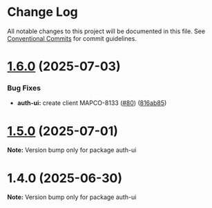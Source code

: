 # Change Log

All notable changes to this project will be documented in this file.
See [Conventional Commits](https://conventionalcommits.org) for commit guidelines.

# [1.6.0](https://github.com/MapColonies/opa-la/compare/v1.4.0...v1.6.0) (2025-07-03)


### Bug Fixes

* **auth-ui:** create client MAPCO-8133 ([#80](https://github.com/MapColonies/opa-la/issues/80)) ([816ab85](https://github.com/MapColonies/opa-la/commit/816ab85b9b984c9e7c5ef3ae7b90196b23db6732))





# [1.5.0](https://github.com/MapColonies/opa-la/compare/v1.4.0...v1.5.0) (2025-07-01)

**Note:** Version bump only for package auth-ui





# 1.4.0 (2025-06-30)

**Note:** Version bump only for package auth-ui

